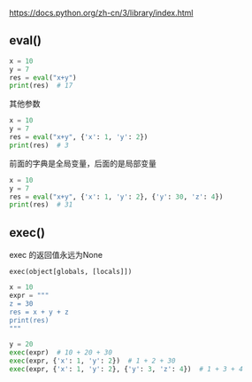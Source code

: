 https://docs.python.org/zh-cn/3/library/index.html

## eval()

```python
x = 10
y = 7
res = eval("x+y")
print(res)  # 17
```



其他参数

```python
x = 10
y = 7
res = eval("x+y", {'x': 1, 'y': 2})
print(res)  # 3
```

前面的字典是全局变量，后面的是局部变量

```python
x = 10
y = 7
res = eval("x+y", {'x': 1, 'y': 2}, {'y': 30, 'z': 4})
print(res)  # 31
```

## exec()

exec 的返回值永远为None

```
exec(object[globals, [locals]])
```

```python
x = 10
expr = """
z = 30
res = x + y + z
print(res)
"""

y = 20
exec(expr)  # 10 + 20 + 30
exec(expr, {'x': 1, 'y': 2})  # 1 + 2 + 30
exec(expr, {'x': 1, 'y': 2}, {'y': 3, 'z': 4})  # 1 + 3 + 4
```



